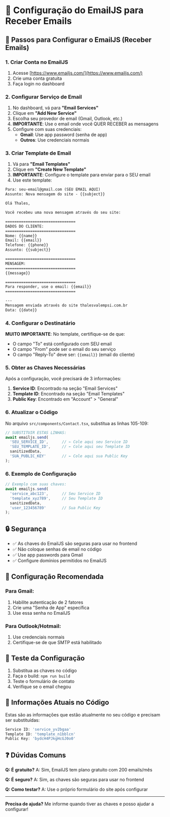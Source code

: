 # 📧 Configuração do EmailJS para Receber Emails

## 🔧 Passos para Configurar o EmailJS (Receber Emails)

### 1. Criar Conta no EmailJS
1. Acesse [https://www.emailjs.com/](https://www.emailjs.com/)
2. Crie uma conta gratuita
3. Faça login no dashboard

### 2. Configurar Serviço de Email
1. No dashboard, vá para **"Email Services"**
2. Clique em **"Add New Service"**
3. Escolha seu provedor de email (Gmail, Outlook, etc.)
4. **IMPORTANTE**: Use o email onde você QUER RECEBER as mensagens
5. Configure com suas credenciais:
   - **Gmail**: Use app password (senha de app)
   - **Outros**: Use credenciais normais

### 3. Criar Template de Email
1. Vá para **"Email Templates"**
2. Clique em **"Create New Template"**
3. **IMPORTANTE**: Configure o template para enviar para o SEU email
4. Use este template:

```html
Para: seu-email@gmail.com (SEU EMAIL AQUI)
Assunto: Nova mensagem do site - {{subject}}

Olá Thales,

Você recebeu uma nova mensagem através do seu site:

===============================
DADOS DO CLIENTE:
===============================
Nome: {{name}}
Email: {{email}}
Telefone: {{phone}}
Assunto: {{subject}}

===============================
MENSAGEM:
===============================
{{message}}

===============================
Para responder, use o email: {{email}}
===============================

---
Mensagem enviada através do site thalesvalempsi.com.br
Data: {{date}}
```

### 4. Configurar o Destinatário
**MUITO IMPORTANTE**: No template, certifique-se de que:
- O campo "To" está configurado com SEU email
- O campo "From" pode ser o email do seu serviço
- O campo "Reply-To" deve ser: `{{email}}` (email do cliente)

### 5. Obter as Chaves Necessárias

Após a configuração, você precisará de 3 informações:

1. **Service ID**: Encontrado na seção "Email Services"
2. **Template ID**: Encontrado na seção "Email Templates" 
3. **Public Key**: Encontrado em "Account" > "General"

### 6. Atualizar o Código

No arquivo `src/components/Contact.tsx`, substitua as linhas 105-109:

```typescript
// SUBSTITUIR ESTAS LINHAS:
await emailjs.send(
  'SEU_SERVICE_ID',      // ← Cole aqui seu Service ID
  'SEU_TEMPLATE_ID',     // ← Cole aqui seu Template ID
  sanitizedData,
  'SUA_PUBLIC_KEY'       // ← Cole aqui sua Public Key
);
```

### 6. Exemplo de Configuração

```typescript
// Exemplo com suas chaves:
await emailjs.send(
  'service_abc123',      // Seu Service ID
  'template_xyz789',     // Seu Template ID
  sanitizedData,
  'user_123456789'       // Sua Public Key
);
```

## 🔒 Segurança

- ✅ As chaves do EmailJS são seguras para usar no frontend
- ✅ Não coloque senhas de email no código
- ✅ Use app passwords para Gmail
- ✅ Configure domínios permitidos no EmailJS

## 📧 Configuração Recomendada

### Para Gmail:
1. Habilite autenticação de 2 fatores
2. Crie uma "Senha de App" específica
3. Use essa senha no EmailJS

### Para Outlook/Hotmail:
1. Use credenciais normais
2. Certifique-se de que SMTP está habilitado

## 🔄 Teste da Configuração

1. Substitua as chaves no código
2. Faça o build: `npm run build`
3. Teste o formulário de contato
4. Verifique se o email chegou

## 📱 Informações Atuais no Código

Estas são as informações que estão atualmente no seu código e precisam ser substituídas:

```typescript
Service ID: 'service_yv2bgaa'
Template ID: 'template_n1bblcn'
Public Key: 'bydcH4PJkgHcGJ0o0'
```

## ❓ Dúvidas Comuns

**Q: É gratuito?**
A: Sim, EmailJS tem plano gratuito com 200 emails/mês

**Q: É seguro?**
A: Sim, as chaves são seguras para usar no frontend

**Q: Como testar?**
A: Use o próprio formulário do site após configurar

---

**Precisa de ajuda?** Me informe quando tiver as chaves e posso ajudar a configurar!
